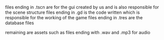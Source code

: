 files ending in .tscn are for the gui created by us and is also responsible for the scene structure
files ending in .gd is the code written which is responsible for the working of the game
files ending in .tres are the database files

remaining are assets such as files ending with .wav and .mp3 for audio
